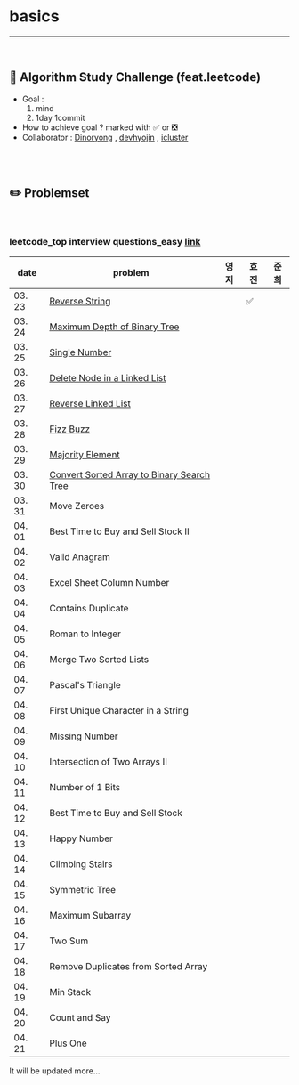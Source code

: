 # basics

----------

<br>

## :notebook_with_decorative_cover: Algorithm Study Challenge (feat.leetcode)

- Goal : 
  1. mind
  2. 1day 1commit
- How to  achieve goal ? marked with :white_check_mark: or :negative_squared_cross_mark:
- Collaborator : [Dinoryong](https://github.com/Dinoryong) , [devhyojin]() ,  [icluster]()

<br>

<br>

## :pencil2: Problemset

<br>

### leetcode_top interview questions_easy   [link](https://leetcode.com/problemset/algorithms/?difficulty=Easy)

| date   | problem                                                      | 영지 | 효진               | 준희 |
| ------ | ------------------------------------------------------------ | ---- | ------------------ | ---- |
| 03. 23 | [Reverse String](https://leetcode.com/problems/reverse-string/) |      | :white_check_mark: |      |
| 03. 24 | [Maximum Depth of Binary Tree](https://leetcode.com/problems/maximum-depth-of-binary-tree/) |      |                    |      |
| 03. 25 | [Single Number](https://leetcode.com/problems/single-number/) |      |                    |      |
| 03. 26 | [Delete Node in a Linked List](https://leetcode.com/problems/delete-node-in-a-linked-list/) |      |                    |      |
| 03. 27 | [Reverse Linked List](https://leetcode.com/problems/reverse-linked-list/) |      |                    |      |
| 03. 28 | [Fizz Buzz](https://leetcode.com/problems/fizz-buzz/)        |      |                    |      |
| 03. 29 | [Majority Element](https://leetcode.com/problems/majority-element/) |      |                    |      |
| 03. 30 | [Convert Sorted Array to Binary Search Tree](https://leetcode.com/problems/convert-sorted-array-to-binary-search-tree/) |      |                    |      |
| 03. 31 | Move Zeroes<br/>                                             |      |                    |      |
| 04. 01 | Best Time to Buy and Sell Stock II<br/>                      |      |                    |      |
| 04. 02 | Valid Anagram<br/>                                           |      |                    |      |
| 04. 03 | Excel Sheet Column Number <br/>                              |      |                    |      |
| 04. 04 | Contains Duplicate<br/>                                      |      |                    |      |
| 04. 05 | Roman to Integer<br/>                                        |      |                    |      |
| 04. 06 | Merge Two Sorted Lists<br/>                                  |      |                    |      |
| 04. 07 | Pascal's Triangle<br/>                                       |      |                    |      |
| 04. 08 | First Unique Character in a String<br/>                      |      |                    |      |
| 04. 09 | Missing Number<br/>                                          |      |                    |      |
| 04. 10 | Intersection of Two Arrays II<br/>                           |      |                    |      |
| 04. 11 | Number of 1 Bits<br/>                                        |      |                    |      |
| 04. 12 | Best Time to Buy and Sell Stock<br/>                         |      |                    |      |
| 04. 13 | Happy Number<br/>                                            |      |                    |      |
| 04. 14 | Climbing Stairs<br/>                                         |      |                    |      |
| 04. 15 | Symmetric Tree<br/>                                          |      |                    |      |
| 04. 16 | Maximum Subarray<br/>                                        |      |                    |      |
| 04. 17 | Two Sum<br/>                                                 |      |                    |      |
| 04. 18 | Remove Duplicates from Sorted Array<br/>                     |      |                    |      |
| 04. 19 | Min Stack<br/>                                               |      |                    |      |
| 04. 20 | Count and Say<br/>                                           |      |                    |      |
| 04. 21 | Plus One<br/>                                                |      |                    |      |

It will be updated more...













